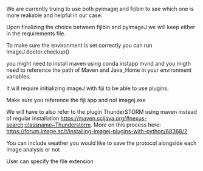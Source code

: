 We are currently truing to use both pyimagej and fijibin to see which one is more realiable and helpful in our case. 

Upon finalizing the choice between fijibin and pyimageJ we will keep either in the requirements file.

To make sure the environment is set correctly you can run ImageJ.doctor.checkup()

you might need to install maven using conda instapp mvnd and you migth need to reference the path of Maven and Java_Home
in your environment variables.

It will require initializing imageJ with fiji to be able to use plugins.

Make sure you reference the fiji app and not imagej.exe

We will have to also refer to the plugin ThunderSTORM using maven instead of regular installation https://maven.scijava.org/#nexus-search;classname~Thunderstorm. More on this process here: https://forum.image.sc/t/installing-imagej-plugins-with-python/68368/2

You can include weather you would like to save the protocol alongside each image analysis or not

User can specify the file extension